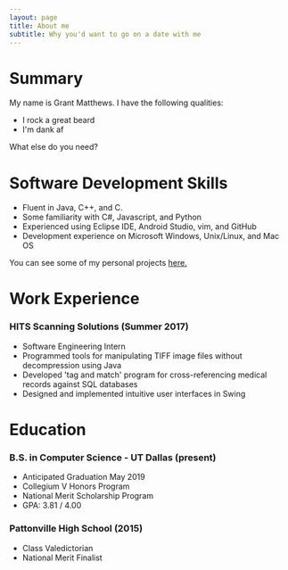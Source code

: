 ```yaml
---
layout: page
title: About me
subtitle: Why you'd want to go on a date with me
---
```

# Summary

My name is Grant Matthews. I have the following qualities:

- I rock a great beard
- I'm dank af

What else do you need?

# <i class="fa fa-code" aria-hidden="true"></i> Software Development Skills
- Fluent in Java, C++, and C.
- Some familiarity with C#, Javascript, and Python 
- Experienced using Eclipse IDE, Android Studio, vim, and GitHub
- Development experience on Microsoft Windows, Unix/Linux, and Mac OS

You can see some of my personal projects [here.](http://grantmatthews.me/)

# <i class="fa fa-briefcase" aria-hidden="true"></i> Work Experience
### HITS Scanning Solutions (Summer 2017)
- Software Engineering Intern
- Programmed tools for manipulating TIFF image files without decompression using Java 
- Developed 'tag and match' program for cross-referencing medical records against SQL databases  
- Designed and implemented intuitive user interfaces in Swing

# <i class="fa fa-graduation-cap" aria-hidden="true"></i> Education

### B.S. in Computer Science - UT Dallas (present)
- Anticipated Graduation May 2019 
- Collegium V Honors Program
- National Merit Scholarship Program 
- GPA: 3.81 / 4.00

### Pattonville High School (2015)
- Class Valedictorian 
- National Merit Finalist
